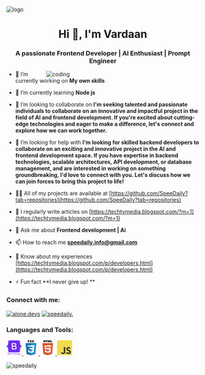 ![logo]() 
<h1 align="center">Hi 👋, I'm Vardaan</h1>
<h3 align="center">A passionate Frontend Developer | AI Enthusiast | Prompt Engineer</h3>
<img align="right" alt="coding" width="400" src="https://user-images.githubusercontent.com/55389276/140866485-8fb1c876-9a8f-4d6a-98dc-08c4981eaf70.gif">

- 🔭 I’m currently working on **My own skills**

- 🌱 I’m currently learning **Node js**

- 👯 I’m looking to collaborate on **I'm seeking talented and passionate individuals to collaborate on an innovative and impactful project in the field of AI and frontend development. If you're excited about cutting-edge technologies and eager to make a difference, let's connect and explore how we can work together.**

- 🤝 I’m looking for help with **I'm looking for skilled backend developers to collaborate on an exciting and innovative project in the AI and frontend development space. If you have expertise in backend technologies, scalable architectures, API development, or database management, and are interested in working on something groundbreaking, I'd love to connect with you. Let's discuss how we can join forces to bring this project to life!**

- 👨‍💻 All of my projects are available at [https://github.com/SpeeDaily?tab=repositories](https://github.com/SpeeDaily?tab=repositories)

- 📝 I regularly write articles on [https://techtvmedia.blogspot.com/?m=1](https://techtvmedia.blogspot.com/?m=1)

- 💬 Ask me about **Frontend development | Ai**

- 📫 How to reach me **speedaily.info@gmail.com**

- 📄 Know about my experiences [https://techtvmedia.blogspot.com/p/developers.html](https://techtvmedia.blogspot.com/p/developers.html)

- ⚡ Fun fact **I never give up! **

<h3 align="left">Connect with me:</h3>
<p align="left">
<a href="https://instagram.com/alone.devs" target="blank"><img align="center" src="https://raw.githubusercontent.com/rahuldkjain/github-profile-readme-generator/master/src/images/icons/Social/instagram.svg" alt="alone.devs" height="30" width="40" /></a>
<a href="https://www.youtube.com/c/speedaily." target="blank"><img align="center" src="https://raw.githubusercontent.com/rahuldkjain/github-profile-readme-generator/master/src/images/icons/Social/youtube.svg" alt="speedaily." height="30" width="40" /></a>
</p>

<h3 align="left">Languages and Tools:</h3>
<p align="left"> <a href="https://getbootstrap.com" target="_blank" rel="noreferrer"> <img src="https://raw.githubusercontent.com/devicons/devicon/master/icons/bootstrap/bootstrap-plain-wordmark.svg" alt="bootstrap" width="40" height="40"/> </a> <a href="https://www.w3schools.com/css/" target="_blank" rel="noreferrer"> <img src="https://raw.githubusercontent.com/devicons/devicon/master/icons/css3/css3-original-wordmark.svg" alt="css3" width="40" height="40"/> </a> <a href="https://www.w3.org/html/" target="_blank" rel="noreferrer"> <img src="https://raw.githubusercontent.com/devicons/devicon/master/icons/html5/html5-original-wordmark.svg" alt="html5" width="40" height="40"/> </a> <a href="https://developer.mozilla.org/en-US/docs/Web/JavaScript" target="_blank" rel="noreferrer"> <img src="https://raw.githubusercontent.com/devicons/devicon/master/icons/javascript/javascript-original.svg" alt="javascript" width="40" height="40"/> </a> </p>

<p><img align="center" src="https://github-readme-stats.vercel.app/api/top-langs?username=speedaily&show_icons=true&locale=en&layout=compact" alt="speedaily" /></p>
